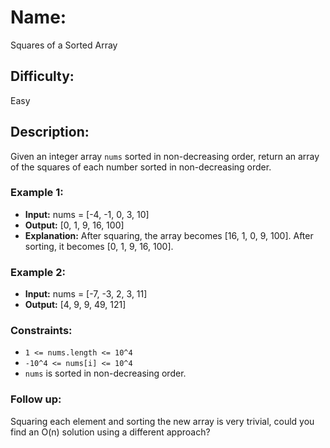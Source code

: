 # Name: 
Squares of a Sorted Array

## Difficulty: 
Easy

## Description: 
Given an integer array `nums` sorted in non-decreasing order, return an array of the squares of each number sorted in non-decreasing order.

### Example 1:

- **Input:** nums = [-4, -1, 0, 3, 10]
- **Output:** [0, 1, 9, 16, 100]
- **Explanation:** After squaring, the array becomes [16, 1, 0, 9, 100]. After sorting, it becomes [0, 1, 9, 16, 100].

### Example 2:

- **Input:** nums = [-7, -3, 2, 3, 11]
- **Output:** [4, 9, 9, 49, 121]

### Constraints:
- `1 <= nums.length <= 10^4`
- `-10^4 <= nums[i] <= 10^4`
- `nums` is sorted in non-decreasing order.

### Follow up: 
Squaring each element and sorting the new array is very trivial, could you find an O(n) solution using a different approach?